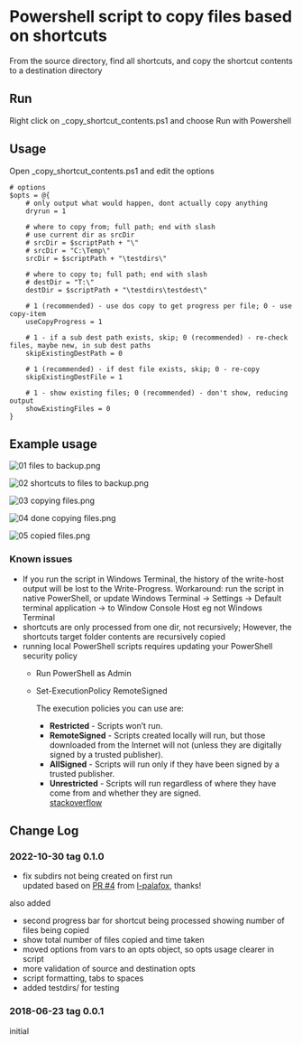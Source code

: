 Powershell script to copy files based on shortcuts
===================================

From the source directory, find all shortcuts, and copy the shortcut contents to a destination directory

Run
------------

Right click on _copy_shortcut_contents.ps1 and choose Run with Powershell


Usage
-----
Open _copy_shortcut_contents.ps1 and edit the options
```
# options 
$opts = @{
    # only output what would happen, dont actually copy anything
    dryrun = 1

    # where to copy from; full path; end with slash
    # use current dir as srcDir
    # srcDir = $scriptPath + "\"
    # srcDir = "C:\Temp\"
    srcDir = $scriptPath + "\testdirs\"

    # where to copy to; full path; end with slash
    # destDir = "T:\"
    destDir = $scriptPath + "\testdirs\testdest\"

    # 1 (recommended) - use dos copy to get progress per file; 0 - use copy-item
    useCopyProgress = 1

    # 1 - if a sub dest path exists, skip; 0 (recommended) - re-check files, maybe new, in sub dest paths
    skipExistingDestPath = 0

    # 1 (recommended) - if dest file exists, skip; 0 - re-copy
    skipExistingDestFile = 1

    # 1 - show existing files; 0 (recommended) - don't show, reducing output
    showExistingFiles = 0
}
```

Example usage
-----
![01 files to backup.png](screenshots/01%20files%20to%20backup.png)

![02 shortcuts to files to backup.png](screenshots/02%20shortcuts%20to%20files%20to%20backup.png)

![03 copying files.png](screenshots/03%20copying%20files.png)

![04 done copying files.png](screenshots/04%20done%20copying%20files.png)

![05 copied files.png](screenshots/05%20copied%20files.png)

### Known issues
* If you run the script in Windows Terminal, the history of the write-host output will be lost to the Write-Progress.  Workaround: run the script in native PowerShell, or update Windows Terminal -> Settings -> Default terminal application -> to Window Console Host eg not Windows Terminal  
* shortcuts are only processed from one dir, not recursively; However, the shortcuts target folder contents are recursively copied 
* running local PowerShell scripts requires updating your PowerShell security policy
  * Run PowerShell as Admin
  * Set-ExecutionPolicy RemoteSigned  

    The execution policies you can use are:  
    * **Restricted** - Scripts won’t run.  
    * **RemoteSigned** - Scripts created locally will run, but those downloaded from the Internet will not (unless they are digitally signed by a trusted publisher).  
    * **AllSigned** - Scripts will run only if they have been signed by a trusted publisher.  
    * **Unrestricted** - Scripts will run regardless of where they have come from and whether they are signed.  
      [stackoverflow](https://security.stackexchange.com/questions/1801/how-is-powershells-remotesigned-execution-policy-different-from-allsigned)

## Change Log
### 2022-10-30 tag 0.1.0
* fix subdirs not being created on first run  
updated based on [PR #4](https://github.com/mbrowniebytes/powershell-copy-shortcut-contents/pull/4) from [l-palafox](https://github.com/l-palafox), thanks!  

also added  
* second progress bar for shortcut being processed showing number of files being copied  
* show total number of files copied and time taken
* moved options from vars to an opts object, so opts usage clearer in script
* more validation of source and destination opts  
* script formatting, tabs to spaces
* added testdirs/ for testing

### 2018-06-23 tag 0.0.1
initial
